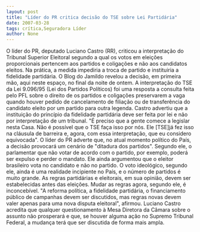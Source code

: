 ```yaml
---
layout: post
title: "Líder do PR critica decisão do TSE sobre Lei Partidária"
date: 2007-03-28
tags: crítica,Seguradora Líder
author: None
---
```

O líder do PR, deputado Luciano Castro (RR), criticou a interpretação do Tribunal Superior Eleitoral segundo a qual os votos em eleições proporcionais pertencem aos partidos e coligações e não aos candidatos eleitos. Na prática, a medida impediria a troca de partido e instituiria a fidelidade partidária. O Blog do Jamildo revelou a decisão, em primeira mão, aqui neste espaço, no final da noite de ontem.
A interpretação do TSE da Lei 9.096/95 (Lei dos Partidos Políticos) foi uma resposta a consulta feita pelo PFL sobre o direito de os partidos e coligações preservarem a vaga quando houver pedido de cancelamento de filiação ou de transferência do candidato eleito por um partido para outra legenda.
Castro advertiu que a instituição do princípio da fidelidade partidária deve ser feita por lei e não por interpretação de um tribunal. \"É preciso que a gente comece a legislar nesta Casa. Não é possível que o TSE faça isso por nós. Ele [TSE]já fez isso na cláusula de barreira e, agora, com essa interpretação, que eu considero equivocada\". O líder do PR adverte que, no atual momento político do País, a decisão provocará um cenário de \"ditadura dos partidos\". Segundo ele, o parlamentar que não votar de acordo com o partido, por exemplo, poderá ser expulso e perder o mandato.
Ele ainda argumentou que o eleitor brasileiro vota no candidato e não no partido. O voto ideológico, segundo ele, ainda é uma realidade incipiente no País, e o número de partidos é muito grande.
As regras partidárias e eleitorais, em sua opinião, devem ser estabelecidas antes das eleições. Mudar as regras agora, segundo ele, é inconcebível. \"A reforma política, a fidelidade partidária, o financiamento público de campanhas devem ser discutidos, mas regras novas devem valer apenas para uma nova disputa eleitoral\", afirmou. Luciano Castro acredita que qualquer questionamento à Mesa Diretora da Câmara sobre o assunto não prosperará e que, se houver alguma ação no Supremo Tribunal Federal, a mudança terá que ser discutida de forma mais ampla.  